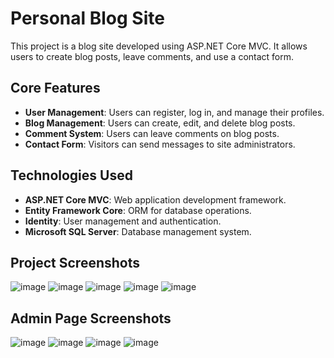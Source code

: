 # Personal Blog Site

This project is a blog site developed using ASP.NET Core MVC. It allows users to create blog posts, leave comments, and use a contact form.

## Core Features

- **User Management**: Users can register, log in, and manage their profiles.
- **Blog Management**: Users can create, edit, and delete blog posts.
- **Comment System**: Users can leave comments on blog posts.
- **Contact Form**: Visitors can send messages to site administrators.

## Technologies Used

- **ASP.NET Core MVC**: Web application development framework.
- **Entity Framework Core**: ORM for database operations.
- **Identity**: User management and authentication.
- **Microsoft SQL Server**: Database management system.

## Project Screenshots
![image](https://github.com/user-attachments/assets/b14fd89c-1ef9-44e2-84a4-1f43824454a1)
![image](https://github.com/user-attachments/assets/71a866e3-5225-4704-afdc-f869dc5e5ff5)
![image](https://github.com/user-attachments/assets/e1831fa6-b3ea-406a-8114-b7e0a51b089f)
![image](https://github.com/user-attachments/assets/2b4e31d5-8329-488d-922a-bbb08a224e05)
![image](https://github.com/user-attachments/assets/f30d0f61-a374-4702-80f8-ae8e8502e691)
## Admin Page Screenshots
![image](https://github.com/user-attachments/assets/9a13e804-b1e4-4825-90a5-4cbf5c470100)
![image](https://github.com/user-attachments/assets/8ecb0f61-4ace-4a59-b9c5-b42523d30897)
![image](https://github.com/user-attachments/assets/c25d00ff-7608-48e7-a479-3d68bdd0a8c7)
![image](https://github.com/user-attachments/assets/b0ccd93d-a935-460d-b84c-b7bd27916823)







